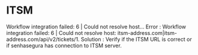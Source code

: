 # ITSM 

Workflow integration failed: 6 | Could not resolve host...
Error
: Workflow integration failed: 6 | Could not resolve host: itsm-address.com|itsm-address.com/api/v2/tickets/1.
Solution
: Verify if the ITSM URL is correct or if senhasegura has connection to ITSM server.